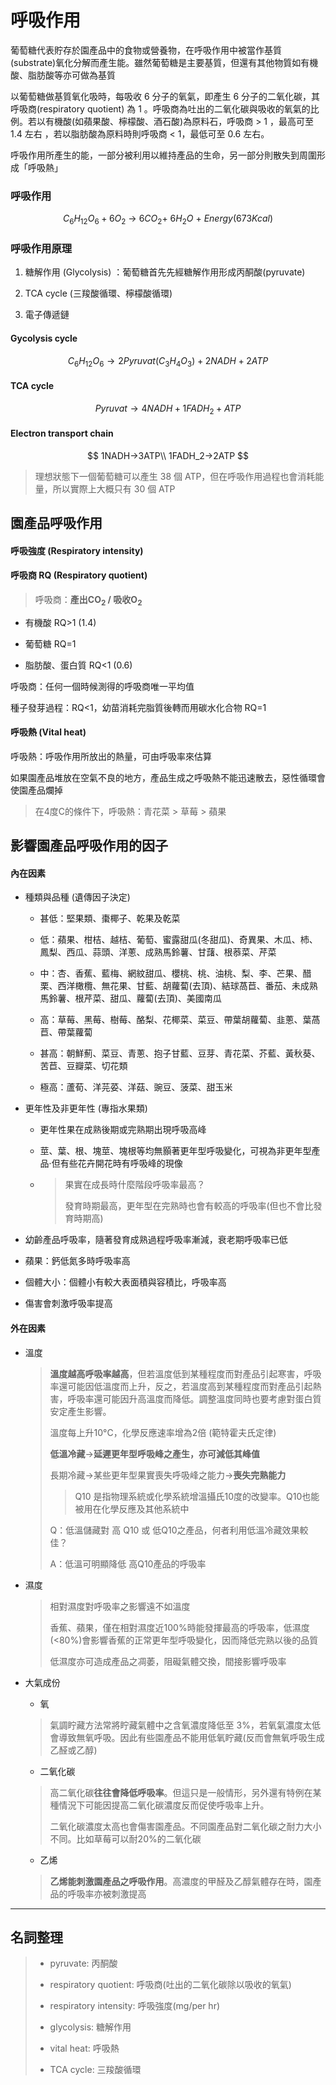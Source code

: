 # 呼吸作用

葡萄糖代表貯存於園產品中的食物或營養物，在呼吸作用中被當作基質(substrate)氧化分解而產生能。雖然葡萄糖是主要基質，但還有其他物質如有機酸、脂肪酸等亦可做為基質

以葡萄糖做基質氧化吸時，每吸收 6 分子的氧氣，即產生 6 分子的二氧化碳，其呼吸商(respiratory quotient) 為 1 。呼吸商為吐出的二氧化碳與吸收的氧氣的比例。若以有機酸(如蘋果酸、檸檬酸、酒石酸)為原料石，呼吸商 > 1 ，最高可至 1.4 左右 ，若以脂肪酸為原料時則呼吸商 < 1，最低可至 0.6 左右。

呼吸作用所產生的能，一部分被利用以維持產品的生命，另一部分則散失到周圍形成「呼吸熱」

### 呼吸作用

$$
C_6H_{12}O_{6} + 6O_2\ →\ 6CO_2 +\ 6H_2O\ +\ Energy (673Kcal)
$$

### 呼吸作用原理

1. 糖解作用 (Glycolysis) ：葡萄糖首先先經糖解作用形成丙酮酸(pyruvate)

2. TCA cycle (三羧酸循環、檸檬酸循環)

3. 電子傳遞鏈

#### Gycolysis cycle

$$
C_6H_{12}O_6→2Pyruvat(C_3H_4O_3)+2NADH+2ATP
$$

#### TCA cycle

$$
Pyruvat→4NADH+1FADH_2+ATP
$$

#### Electron transport chain

$$
1NADH→3ATP\\
1FADH_2→2ATP
$$

> 理想狀態下一個葡萄糖可以產生 38 個 ATP，但在呼吸作用過程也會消耗能量，所以實際上大概只有 30 個 ATP

## 園產品呼吸作用

#### 呼吸強度 (Respiratory intensity)

#### 呼吸商 RQ (Respiratory quotient)

> 呼吸商：**產出CO<sub>2</sub> / 吸收O<sub>2</sub>**

+ 有機酸 RQ>1 (1.4) 

+ 葡萄糖 RQ=1

+ 脂肪酸、蛋白質 RQ<1 (0.6)

呼吸商：任何一個時候測得的呼吸商唯一平均值

種子發芽過程：RQ<1，幼苗消耗完脂質後轉而用碳水化合物 RQ=1

#### 呼吸熱 (Vital heat)

呼吸熱：呼吸作用所放出的熱量，可由呼吸率來估算

如果園產品堆放在空氣不良的地方，產品生成之呼吸熱不能迅速散去，惡性循環會使園產品爛掉

> 在4度C的條件下，呼吸熱：青花菜 > 草莓 > 蘋果

## 影響園產品呼吸作用的因子

#### 內在因素

+ 種類與品種 (遺傳因子決定)
  
  + 甚低：堅果類、棗椰子、乾果及乾菜
  
  + 低：蘋果、柑桔、越桔、葡萄、蜜露甜瓜(冬甜瓜)、奇異果、木瓜、杮、鳳梨、西瓜、蒜頭、洋蔥、成熟馬鈴薯、甘藷、根菾菜、芹菜
  
  + 中：杏、香蕉、藍梅、網紋甜瓜、櫻桃、桃、油桃、梨、李、芒果、醋栗、西洋橄欖、無花果、甘藍、胡蘿蔔(去頂)、結球萵苣、番茄、未成熟馬鈴薯、根芹菜、甜瓜、蘿蔔(去頂)、美國南瓜
  
  + 高：草莓、黑莓、樹莓、酪梨、花椰菜、菜豆、帶葉胡蘿蔔、韭蔥、葉萵苣、帶葉蘿蔔
  
  + 甚高：朝鮮薊、菜豆、青蔥、抱子甘藍、豆芽、青花菜、芥藍、黃秋葵、苦苣、豆瓣菜、切花類
  
  + 極高：蘆荀、洋芫荽、洋菇、豌豆、菠菜、甜玉米

+ 更年性及非更年性 (專指水果類)
  
  + 更年性果在成熟後期或完熟期出現呼吸高峰
  
  + 莖、葉、根、塊莖、塊根等均無顥著更年型呼吸變化，可視為非更年型產品‧但有些花卉開花時有呼吸峰的現像
  
  + > 果實在成長時什麼階段呼吸率最高？
    > 
    > 發育時期最高，更年型在完熟時也會有較高的呼吸率(但也不會比發育時期高)

+ 幼齡產品呼吸率，隨著發育成熟過程呼吸率漸減，衰老期呼吸率已低

+ 蘋果：鈣低氮多時呼吸率高

+ 個體大小：個體小有較大表面積與容積比，呼吸率高

+ 傷害會刺激呼吸率提高

#### 外在因素

+ 溫度
  
  > **溫度越高呼吸率越高**，但若溫度低到某種程度而對產品引起寒害，呼吸率還可能因低溫度而上升，反之，若溫度高到某種程度而對產品引起熱害，呼吸率還可能因升高溫度而降低。調整溫度同時也要考慮對蛋白質安定產生影響。
  > 
  > 溫度每上升10°C，化學反應速率增為2倍 (範特霍夫氏定律)
  > 
  > **低溫冷藏**→**延遲更年型呼吸峰之產生，亦可減低其峰值**
  > 
  > 長期冷藏→某些更年型果實喪失呼吸峰之能力→**喪失完熟能力**
  > 
  > > Q10 是指物理系統或化學系統增溫攝氏10度的改變率。Q10也能被用在化學反應及其他系統中
  > 
  > Q：低溫儲藏對 高 Q10 或 低Q10之產品，何者利用低溫冷藏效果較佳？
  > 
  > A：低溫可明顯降低 高Q10產品的呼吸率

+ 濕度
  
  > 相對濕度對呼吸率之影響遠不如溫度
  > 
  > 香蕉、蘋果，僅在相對濕度近100%時能發揮最高的呼吸率，低濕度(<80%)會影響香蕉的正常更年型呼吸變化，因而降低完熟以後的品質
  > 
  > 低濕度亦可造成產品之凋萎，阻礙氣體交換，間接影響呼吸率

+ 大氣成份
  
  + 氧
  
  > 氣調眝藏方法常將眝藏氣體中之含氧濃度降低至 3%，若氧氣濃度太低會導致無氧呼吸。因此有些園產品不能用低氧眝藏(反而會無氧呼吸生成乙醛或乙醇)
  
  + 二氧化碳
  
  > 高二氧化碳**往往會降低呼吸率**。但這只是一般情形，另外還有特例在某種情況下可能因提高二氧化碳濃度反而促使呼吸率上升。
  > 
  > 二氧化碳濃度太高也會傷害園產品。不同園產品對二氧化碳之耐力大小不同。比如草莓可以耐20%的二氧化碳
  
  + 乙烯
  
  > **乙烯能刺激園產品之呼吸作用**。高濃度的甲醛及乙醇氣體存在時，園產品的呼吸率亦被刺激提高

---

## 名詞整理

> + pyruvate: 丙酮酸
> 
> + respiratory quotient: 呼吸商(吐出的二氧化碳除以吸收的氧氣)
> 
> + respiratory intensity: 呼吸強度(mg/per hr)
> 
> + glycolysis: 糖解作用
> 
> + vital heat: 呼吸熱
> 
> + TCA cycle: 三羧酸循環
